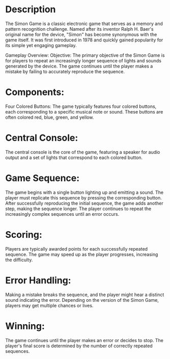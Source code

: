 # Description

The Simon Game is a classic electronic game that serves as a memory and pattern recognition challenge. Named after its inventor Ralph H. Baer's original name for the device, "Simon" has become synonymous with the game itself. It was first introduced in 1978 and quickly gained popularity for its simple yet engaging gameplay.

Gameplay Overview:
Objective:
The primary objective of the Simon Game is for players to repeat an increasingly longer sequence of lights and sounds generated by the device. The game continues until the player makes a mistake by failing to accurately reproduce the sequence.

# Components:

Four Colored Buttons:
The game typically features four colored buttons, each corresponding to a specific musical note or sound. These buttons are often colored red, blue, green, and yellow.
# Central Console:
The central console is the core of the game, featuring a speaker for audio output and a set of lights that correspond to each colored button.
# Game Sequence:

The game begins with a single button lighting up and emitting a sound.
The player must replicate this sequence by pressing the corresponding button.
After successfully reproducing the initial sequence, the game adds another step, making the sequence longer.
The player continues to repeat the increasingly complex sequences until an error occurs.
# Scoring:

Players are typically awarded points for each successfully repeated sequence.
The game may speed up as the player progresses, increasing the difficulty.
# Error Handling:

Making a mistake breaks the sequence, and the player might hear a distinct sound indicating the error.
Depending on the version of the Simon Game, players may get multiple chances or lives.
# Winning:

The game continues until the player makes an error or decides to stop.
The player's final score is determined by the number of correctly repeated sequences.
